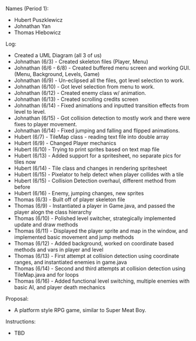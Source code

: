 Names (Period 1):
- Hubert Puszklewicz
- Johnathan Yan
- Thomas Hlebowicz

Log:
- Created a UML Diagram (all 3 of us)
- Johnathan (6/3) - Created skeleton files (Player, Menu)
- Johnathan (6/6 - 6/8) - Created buffered menu screen and working GUI. (Menu, Background, Levels, Game)
- Johnathan (6/9) - Un-eclipsed all the files, got level selection to work.
- Johnathan (6/10) - Got level selection from menu to work.
- Johnathan (6/12) - Created enemy class w/ animation.
- Johnathan (6/13) - Created scrolling credits screen
- Johnathan (6/14) - Fixed animations and inputted transition effects from level to level.
- Johnathan (6/15) - Got collision detection to mostly work and there were fixes to player movement.
- Johnathan (6/14) - Fixed jumping and falling and flipped animations.
- Hubert (6/7) - TileMap class - reading text file into double array
- Hubert (6/9) - Changed Player mechanics
- Hubert (6/10) - Trying to print sprites based on text map file
- Hubert (6/13) - Added support for a spritesheet, no separate pics for tiles now
- Hubert (6/14) - Tile class and changes in rendering spritesheet
- Hubert (6/15) - Pixelator to help detect when player collides with a tile
- Hubert (6/15) - Collision Detection overhaul, different method from before
- Hubert (6/16) - Enemy, jumping changes, new sprites
- Thomas (6/3) - Built off of player skeleton file
- Thomas (6/9) - Instantiated a player in Game.java, and passed the player alogn the class hierarchy
- Thomas (6/10) - Polished level switcher, strategically implemented update and draw methods
- Thomas (6/11) - Displayed the player sprite and map in the window, and implemented basic movement and jump methods
- Thomas (6/12) - Added background, worked on coordinate based methods and vars in player and level
- Thomas (6/13) - First attempt at collision detection using coordinate ranges, and instantiated enemies in game.java
- Thomas (6/14) - Second and third attempts at collision detection using TileMap.java and for loops
- Thomas (6/16) - Added functional level switching, multiple enemies with basic AI, and player death mechanics


Proposal:
- A platform style RPG game, similar to Super Meat Boy.

Instructions:
- TBD
